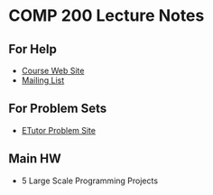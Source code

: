 # COMP 200 Lecture Notes

## For Help

 - [Course Web Site](https://courses.ku.edu.tr/comp200)
 - [Mailing List](mailto://comp200@ku.edu.tr)

## For Problem Sets

 - [ETutor Problem Site](https://etutor.ku.edu.tr/comp200)

## Main HW

 * 5 Large Scale Programming Projects
